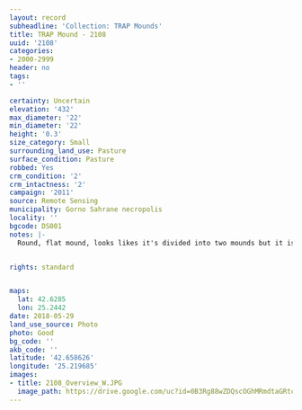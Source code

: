 ```yaml
---
layout: record
subheadline: 'Collection: TRAP Mounds'
title: TRAP Mound - 2108
uuid: '2108'
categories:
- 2000-2999
header: no
tags:
- ''

certainty: Uncertain
elevation: '432'
max_diameter: '22'
min_diameter: '22'
height: '0.3'
size_category: Small
surrounding_land_use: Pasture
surface_condition: Pasture
robbed: Yes
crm_condition: '2'
crm_intactness: '2'
campaign: '2011'
source: Remote Sensing
municipality: Gorno Sahrane necropolis
locality: ''
bgcode: DS001
notes: |-
  Round, flat mound, looks likes it's divided into two mounds but it is one mound.


rights: standard


maps:
  lat: 42.6285
  lon: 25.2442
date: 2018-05-29
land_use_source: Photo
photo: Good
bg_code: ''
akb_code: ''
latitude: '42.658626'
longitude: '25.219685'
images:
- title: 2108_Overview_W.JPG
  image_path: https://drive.google.com/uc?id=0B3Rg88wZDQscOGhMRmdtaGRtc2s
---
```

